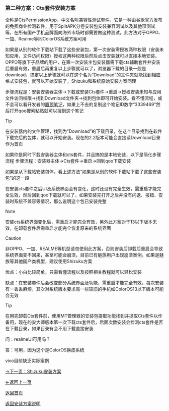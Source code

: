 ### 第二种方案：Cts套件安装方案

全称是CtsPermissionApp，中文名叫兼容性测试套件，它是一种由谷歌官方发布的免费商业检测软件，用于SplitAPK分卷安装包安装兼容测试以及其他项测试等，在所有国产手机品牌面向海外市场时都需要做这种测试。此方法对于OPPO、一加、Realme等同ColorOS系统方案可用

如果是从别的软件下载站下载了这些安装包，第一次安装需授权两种权限（安装未知应用，文件访问权限）授权这两种权限后然后点击安装就可以直接本地安装。OPPO等旗下子品牌的用户，在第一次安装主包安装器需下载cts辅助套件并安装后重启有效，重启后再重复以上步骤就可以了，浏览器下载的目录一般是download，搞定以上步骤就可以在这个名为“Download”的文件夹就能找到相应格式安装包，就可以开始安装了，Shizuku和系统原始安装方案同理

步骤流程是：安装安装器主体→下载或安装Cts套件→重启→授权安装未知与应用文件访问权限→找到Download文件夹→找到包体即可开始安装。看不懂流程，或不会可以看开发者的[置顶笔记](https://notes.qqaoop.com/en/note/3339469)，如果上不去的复制这个笔记ID数字“3339469”然后打开qoo搜索粘贴就可以搜到这个笔记


> [!TIP]
> 在安装器内的文件管理，找到为“Download”的下载目录，在这个目录找到在软件下载完后的包体，就可以开始安装。现在的2.2版本可能会直接读Download目录作为首页

如果你是同时下载安装器主体和cts套件，并且搞的是本地安装，以下是简化步骤流程
步骤流程：安装器主体→Cts套件→重启→回到qoo下载安装

如果是从下载站安装包体，看上述方法“如果是从别的软件下载站下载了这些安装包”的这一段

在安装cts套件之后UI及系统界面会有变化，这时还没有完全生效，需重启才能完全生效，然后回到qoo下载就可以了，如果安装完打开之后并没有闪退、报错、安装时系统不兼容等情况，那么说明这个包已安装完整


> [!NOTE]
> 安装cts系统界面变化后，需重启才能完全有效，另外此方案对于13以下版本无效，在卸载套件后需重启才能完全恢复原来的系统界面

> [!CAUTION]
> 非OPPO、一加、REALME等机型请勿使用此方案，否则安装后卸载后重启会导致系统界面变不回来，甚至可能会崩溃，目前已有魅族用户出现崩溃案例。如果是魅族等其他国产类机型，建议使用Shizuku方案


优点：小白比较简单，只需看懂流程以及按照相关教程就可以轻松安装

缺点：在安装套件后会改变部分系统界面及功能，需重启才能完全有效，每次安装有一丢丢麻烦，其次对系统版本要求高一些较旧的手机如ColorOS13以下版本可能会无效

> [!TIP]
> 在用完卸载Cts套件前，使用MT管理器的安装包提取功能找到并提取Cts套件以作备用，现在的安大师版本第一次下载cts套件后，后面次数安装会检测cts套件是否在下载目录，如果目录有会不用下载直接安装


问：realmeUI可用吗？

答：可用，因为这个是ColorOS换皮系统

vivo目前缺乏实际案例


[→下一页：Shizuku安装方案](cha4.md)

[←返回上一页](cha2.md)

[返回首页](README.md)

[返回安装方案说明](cha1.md)

